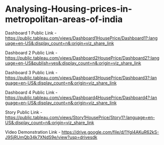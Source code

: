 # Analysing-Housing-prices-in-metropolitan-areas-of-india


Dashboard 1 Public Link - https://public.tableau.com/views/Dashboard1HousePrice/Dashboard1?:language=en-US&:display_count=n&:origin=viz_share_link

Dashboard 2 Public Link - https://public.tableau.com/views/Dashboard2HousePrice/Dashboard2?:language=en-US&publish=yes&:display_count=n&:origin=viz_share_link

Dashboard 3 Public Link - https://public.tableau.com/views/Dashboard3HousePrice/Dashboard3?:language=en-US&:display_count=n&:origin=viz_share_link

Dashboard 4 Public Link - https://public.tableau.com/views/Dashboard4HousePrice/Dashboard4?:language=en-US&:display_count=n&:origin=viz_share_link

Story Public Link - https://public.tableau.com/views/Story1HousePrice/Story1?:language=en-US&:display_count=n&:origin=viz_share_link 

Video Demonstration Link - https://drive.google.com/file/d/1Ygl4AKuR62kS-J9SjRUmQb34k7XNdS9e/view?usp=drivesdk
